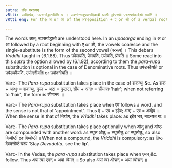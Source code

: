 ```yaml
---
sutra: एङि पररूपम्
vRtti: आदित्येव, उपसर्गाद्धाताविति च । अवर्णान्तादुपसर्गादेङादौ धातौ पूर्वपरयोः पररूपमेकादेशो भवति ॥
vRtti_eng: For the अ or आ of the Preposition + ए or ओ of a verbal root, the second vowel is the single substitute.

---
```

The words आत्, उपसर्गाद्धातौ are understood here. In an _upasarga_ ending in अ or आ followed by a root beginning with ए or ओ, the vowels coalesce and the single-substitute is the form of the second vowel (पररूप) ॥ This debars _Vriddhi_ taught in (6.1.88). Thus उपेलयति, प्रेलयति, उपोषति, प्रोषति ॥ Some read into this _sutra_ the option allowed by (6.1.92), according to them the _para_-_rupa_ substitution is optional in the case of Denominative roots. Thus उपेडकीयति or उपैडकीयति, उपोदनीयति or उपौदनीयति ॥

Vart:- The _Para_-_rupa_ substitution takes place in the case of शकन्धुः &c. As शक + अन्धुः = शकन्धुः, कुल + अटा = कुलटा, सीम + अन्तः = सीमन्तः 'hair'; when not referring to 'hair', the form is सीमान्तः ॥

Vart:- The _Para_-_rupa_ substitution takes place when एव follows a word, and the sense is not that of 'appointment'. Thus ह + एव = इहेव; अद्य + एव = अद्येव ॥ When the sense is that of नियोग, the _Vriddhi_ takes place: as इहैव भव, माऽन्यत्र गाः ॥

Vart:- The _Para_-_rupa_ substitution takes place optionally when ओतु and ओष्ठ are compounded with another word: as स्थूल ओतुः = स्थूलौतुः or स्थूलोतुः, so also बिम्बौष्ठी or बिम्बोष्ठी ॥ When not a compound, the _Vriddhi_ is compulsory: as तिष्ठ देवदत्तौष्ठं पश्य 'Stay _Devadatta_, see the lip'.

Vart:- In the Vedas, the _para_-_rupa_ substitution takes place when एमन् &c. follow. Thus अपां त्वा एमन् = अपां त्वेमन् ॥ So also अपां त्वा ओद्मन् = अपां त्वोद्मन् ॥